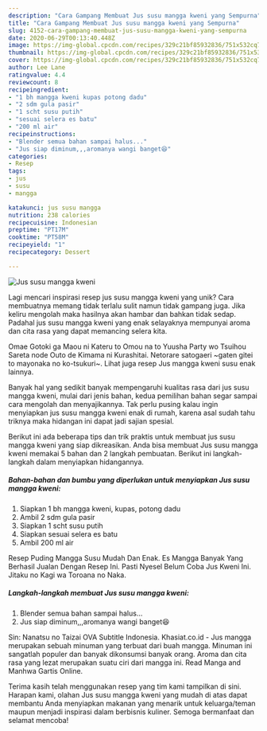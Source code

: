 ```yaml
---
description: "Cara Gampang Membuat Jus susu mangga kweni yang Sempurna"
title: "Cara Gampang Membuat Jus susu mangga kweni yang Sempurna"
slug: 4152-cara-gampang-membuat-jus-susu-mangga-kweni-yang-sempurna
date: 2020-06-29T00:13:40.448Z
image: https://img-global.cpcdn.com/recipes/329c21bf85932836/751x532cq70/jus-susu-mangga-kweni-foto-resep-utama.jpg
thumbnail: https://img-global.cpcdn.com/recipes/329c21bf85932836/751x532cq70/jus-susu-mangga-kweni-foto-resep-utama.jpg
cover: https://img-global.cpcdn.com/recipes/329c21bf85932836/751x532cq70/jus-susu-mangga-kweni-foto-resep-utama.jpg
author: Lee Lane
ratingvalue: 4.4
reviewcount: 8
recipeingredient:
- "1 bh mangga kweni kupas potong dadu"
- "2 sdm gula pasir"
- "1 scht susu putih"
- "sesuai selera es batu"
- "200 ml air"
recipeinstructions:
- "Blender semua bahan sampai halus..."
- "Jus siap diminum,,,aromanya wangi banget😆"
categories:
- Resep
tags:
- jus
- susu
- mangga

katakunci: jus susu mangga 
nutrition: 238 calories
recipecuisine: Indonesian
preptime: "PT17M"
cooktime: "PT58M"
recipeyield: "1"
recipecategory: Dessert

---
```



![Jus susu mangga kweni](https://img-global.cpcdn.com/recipes/329c21bf85932836/751x532cq70/jus-susu-mangga-kweni-foto-resep-utama.jpg)

Lagi mencari inspirasi resep jus susu mangga kweni yang unik? Cara membuatnya memang tidak terlalu sulit namun tidak gampang juga. Jika keliru mengolah maka hasilnya akan hambar dan bahkan tidak sedap. Padahal jus susu mangga kweni yang enak selayaknya mempunyai aroma dan cita rasa yang dapat memancing selera kita.

Omae Gotoki ga Maou ni Kateru to Omou na to Yuusha Party wo Tsuihou Sareta node Outo de Kimama ni Kurashitai. Netorare satogaeri ~gaten gitei to mayonaka no ko-tsukuri~. Lihat juga resep Jus mangga kweni susu enak lainnya.

Banyak hal yang sedikit banyak mempengaruhi kualitas rasa dari jus susu mangga kweni, mulai dari jenis bahan, kedua pemilihan bahan segar sampai cara mengolah dan menyajikannya. Tak perlu pusing kalau ingin menyiapkan jus susu mangga kweni enak di rumah, karena asal sudah tahu triknya maka hidangan ini dapat jadi sajian spesial.


Berikut ini ada beberapa tips dan trik praktis untuk membuat jus susu mangga kweni yang siap dikreasikan. Anda bisa membuat Jus susu mangga kweni memakai 5 bahan dan 2 langkah pembuatan. Berikut ini langkah-langkah dalam menyiapkan hidangannya.

<!--inarticleads1-->

##### Bahan-bahan dan bumbu yang diperlukan untuk menyiapkan Jus susu mangga kweni:

1. Siapkan 1 bh mangga kweni, kupas, potong dadu
1. Ambil 2 sdm gula pasir
1. Siapkan 1 scht susu putih
1. Siapkan sesuai selera es batu
1. Ambil 200 ml air


Resep Puding Mangga Susu Mudah Dan Enak. Es Mangga Banyak Yang Berhasil Jualan Dengan Resep Ini. Pasti Nyesel Belum Coba Jus Kweni Ini. Jitaku no Kagi wa Toroana no Naka. 

<!--inarticleads2-->

##### Langkah-langkah membuat Jus susu mangga kweni:

1. Blender semua bahan sampai halus...
1. Jus siap diminum,,,aromanya wangi banget😆


Sin: Nanatsu no Taizai OVA Subtitle Indonesia. Khasiat.co.id - Jus mangga merupakan sebuah minuman yang terbuat dari buah mangga. Minuman ini sangatlah populer dan banyak dikonsumsi banyak orang. Aroma dan cita rasa yang lezat merupakan suatu ciri dari mangga ini. Read Manga and Manhwa Gartis Online. 

Terima kasih telah menggunakan resep yang tim kami tampilkan di sini. Harapan kami, olahan Jus susu mangga kweni yang mudah di atas dapat membantu Anda menyiapkan makanan yang menarik untuk keluarga/teman maupun menjadi inspirasi dalam berbisnis kuliner. Semoga bermanfaat dan selamat mencoba!
